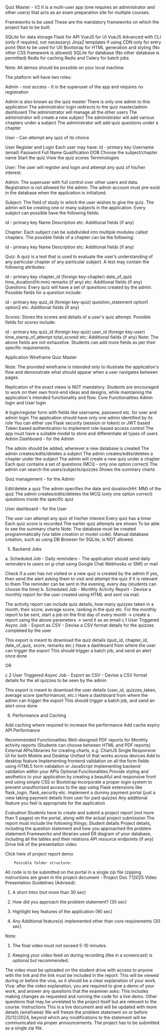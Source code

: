 Quiz Master - V2
It is a multi-user app (one requires an administrator and other users) that acts as an exam preparation site for multiple courses.


Frameworks to be used
These are the mandatory frameworks on which the project has to be built.


SQLite for data storage
Flask for API
VueJS for UI
VueJS Advanced with CLI (only if required, not necessary)
Jinja2 templates if using CDN only for entry point (Not to be used for UI)
Bootstrap for HTML generation and styling (No other CSS framework is allowed)
SQLite for database (No other database is permitted)
Redis for caching
Redis and Celery for batch jobs

Note: All demos should be possible on your local machine.


The platform will have two roles:


Admin - root access - It is the superuser of the app and requires no registration

Admin is also known as the quiz master
There is only one admin to this application
The administrator login redirects to the quiz master/admin dashboard
The administrator will manage all the other users
The administrator will create a new subject
The administrator will add various chapters under a subject
The administrator will add quiz questions under a chapter

User - Can attempt any quiz of its choice

User Register and Login
Each user may have:
id - primary key
Username (email)
Password
Full Name
Qualification
DOB
Choose the subject/chapter name
Start the quiz
View the quiz scores
Terminologies

User: The user will register and login and attempt any quiz of his/her interest.


Admin: The superuser with full control over other users and data. Registration is not allowed for the admin: The admin account must pre-exist in the database when the application is initialized.



Subject: The field of study in which the user wishes to give the quiz. The admin will be creating one or many subjects in the application. Every subject can possible have the following fields:


id - primary key
Name
Description
etc: Additional fields (if any)

Chapter: Each subject can be subdivided into multiple modules called chapters. The possible fields of a chapter can be the following:

id - primary key
Name
Description
etc: Additional fields (if any)

Quiz: A quiz is a test that is used to evaluate the user’s understanding of any particular chapter of any particular subject. A test may contain the following attributes:


id - primary key
chapter_id (foreign key-chapter)
date_of_quiz
time_duration(hh:mm)
remarks (if any)
etc: Additional fields (if any)
Questions: Every quiz will have a set of questions created by the admin. Possible fields for a question include:

id - primary key
quiz_id (foreign key-quiz)
question_statement
option1
option2
etc: Additional fields (if any)

Scores: Stores the scores and details of a user's quiz attempt. Possible fields for scores include:

id - primary key
quiz_id (foreign key-quiz)
user_id (foreign key-user)
time_stamp_of_attempt
total_scored
etc: Additional fields (if any)
Note: The above fields are not exhaustive. Students can add more fields as per their specific requirements.

Application Wireframe
Quiz Master

 


Note:
The provided wireframe is intended only to illustrate the application's flow and demonstrate what should appear when a user navigates between pages.

Replication of the exact views is NOT mandatory.
Students are encouraged to work on their own front-end ideas and designs, while maintaining the application's intended functionality and flow.
Core Functionalities
Admin login and User login

A login/register form with fields like username, password etc. for user and admin login
The application should have only one admin identified by its role
You can either use Flask security (session or token) or JWT based Token based authentication to implement role-based access control
The app must have a suitable model to store and differentiate all types of users
Admin Dashboard - for the Admin

The admin should be added, whenever a new database is created
The admin creates/edits/deletes a subject
The admin creates/edits/deletes a chapter under the subject
The admin will create a new quiz under a chapter
Each quiz contains a set of questions  (MCQ - only one option correct)
The admin can search the users/subjects/quizzes
Shows the summary charts

Quiz management - for the Admin

Edit/delete a quiz
The admin specifies the date and duration(HH: MM) of the quiz
The admin creates/edits/deletes the MCQ (only one option correct)  questions inside the specific quiz

User dashboard - for the User

The user can attempt any quiz of his/her interest
Every quiz has a timer
Each quiz score is recorded
The earlier quiz attempts are shown
To be able to see the summary charts
Note: The database must be created programmatically (via table creation or model code). Manual database creation, such as using DB Browser for SQLite, is NOT allowed.


5. Backend Jobs

a. Scheduled Job - Daily reminders - The application should send daily reminders to users on g-chat using Google Chat Webhooks or SMS or mail

Check if a user has not visited or a new quiz is created by the admin
If yes, then send the alert asking them to visit and attempt the quiz if it is relevant to them
The reminder can be sent in the evening, every day (students can choose the time)
b. Scheduled Job - Monthly Activity Report - Devise a monthly report for the user created using HTML and sent via mail.

The activity report can include quiz details, how many quizzes taken in a month, their score, average score, ranking in the quiz etc.
For the monthly report to be sent, start a job on the first day of every month → create a report using the above parameters → send it as an email
c.1 User Triggered Async Job - Export as CSV - Devise a CSV format details for the quizzes completed by the user


This export is meant to download the quiz details (quiz_id, chapter_id,  date_of_quiz, score, remarks etc.)
Have a dashboard from where the user can trigger the export
This should trigger a batch job, and send an alert once done

OR


c.2 User Triggered Async Job - Export as CSV - Devise a CSV format details for the all quizzes to be seen by the admin


This export is meant to download the user details (user_id, quizzes_taken, average score (performance), etc.)
Have a dashboard from where the admin can trigger the export
This should trigger a batch job, and send an alert once done

6. Performance and Caching


Add caching where required to increase the performance
Add cache expiry
API Performance

Recommended Functionalities
Well-designed PDF reports for Monthly activity reports (Students can choose between HTML and PDF reports)
External APIs/libraries for creating charts, e.g. ChartJS
Single Responsive UI for both Mobile and Desktop
Unified UI that works across devices
Add to desktop feature
Implementing frontend validation on all the form fields using HTML5 form validation or JavaScript
Implementing backend validation within your APIs
Optional Functionalities
Provide styling and aesthetics to your application by creating a beautiful and responsive front end using simple CSS or Bootstrap
Incorporate a proper login system to prevent unauthorized access to the app using Flask extensions like flask_login, flask_security etc.
Implement a dummy payment portal (just a view taking payment details from user for paid quizzes
Any additional feature you feel is appropriate for the application



Evaluation
Students have to create and submit a project report (not more than 5 pages) on the portal, along with the actual project submission
The report must include the following things;
Student details
Project details, including the question statement and how you approached the problem statement
Frameworks and libraries used
ER diagram of your database, including all the tables and their relations
API resource endpoints (if any)
Drive link of the presentation video

Click here of project report demo


        Possible folder structure:





All code is to be submitted on the portal in a single zip file (zipping instructions are given in the project document - Project Doc T12025
Video Presentation Guidelines (Advised):
1. A short Intro (not more than 30 sec)

2. How did you approach the problem statement? (30 sec)

3. Highlight key features of the application (90 sec)

4. Any Additional feature(s) implemented other than core requirements (30 sec)

Note:

1. The final video must not exceed 5-10 minutes.

2. Keeping your video feed on during recording (like in a screencast) is optional but recommended.


The video must be uploaded on the student drive with access to anyone with the link and the link must be included in the report:
This will be viewed during or before the viva, so it should be a clear explanation of your work.
Viva: after the video explanation, you are required to give a demo of your work, and answer any questions that the examiner asks:
This includes making changes as requested and running the code for a live demo.
Other questions that may be unrelated to the project itself but are relevant to the course.
Instructions
This is a live document and will be updated with more details (wireframe)
We will freeze the problem statement on or before 20/12/2024, beyond which any modifications to the statement will be communicated via proper announcements.
The project has to be submitted as a single zip file.